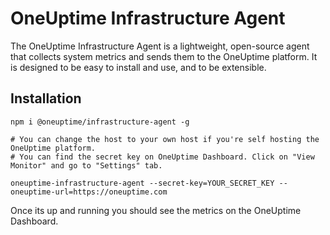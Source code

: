 # OneUptime Infrastructure Agent

The OneUptime Infrastructure Agent is a lightweight, open-source agent that collects system metrics and sends them to the OneUptime platform. It is designed to be easy to install and use, and to be extensible.

## Installation

```
npm i @oneuptime/infrastructure-agent -g

# You can change the host to your own host if you're self hosting the OneUptime platform. 
# You can find the secret key on OneUptime Dashboard. Click on "View Monitor" and go to "Settings" tab.

oneuptime-infrastructure-agent --secret-key=YOUR_SECRET_KEY --oneuptime-url=https://oneuptime.com
```

Once its up and running you should see the metrics on the OneUptime Dashboard.
